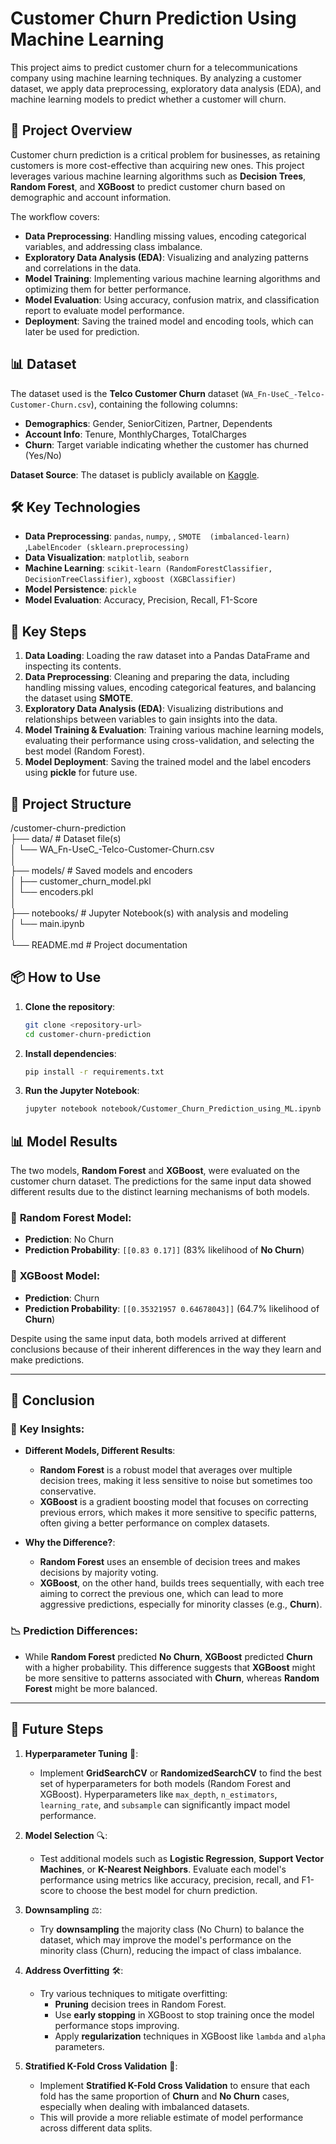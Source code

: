# Customer Churn Prediction Using Machine Learning

This project aims to predict customer churn for a telecommunications company using machine learning techniques. By analyzing a customer dataset, we apply data preprocessing, exploratory data analysis (EDA), and machine learning models to predict whether a customer will churn.

## 📝 Project Overview

Customer churn prediction is a critical problem for businesses, as retaining customers is more cost-effective than acquiring new ones. This project leverages various machine learning algorithms such as **Decision Trees**, **Random Forest**, and **XGBoost** to predict customer churn based on demographic and account information.

The workflow covers:

- **Data Preprocessing**: Handling missing values, encoding categorical variables, and addressing class imbalance.
- **Exploratory Data Analysis (EDA)**: Visualizing and analyzing patterns and correlations in the data.
- **Model Training**: Implementing various machine learning algorithms and optimizing them for better performance.
- **Model Evaluation**: Using accuracy, confusion matrix, and classification report to evaluate model performance.
- **Deployment**: Saving the trained model and encoding tools, which can later be used for prediction.

## 📊 Dataset

The dataset used is the **Telco Customer Churn** dataset (`WA_Fn-UseC_-Telco-Customer-Churn.csv`), containing the following columns:

- **Demographics**: Gender, SeniorCitizen, Partner, Dependents
- **Account Info**: Tenure, MonthlyCharges, TotalCharges
- **Churn**: Target variable indicating whether the customer has churned (Yes/No)

**Dataset Source**: The dataset is publicly available on [Kaggle](https://www.kaggle.com/blastchar/telco-customer-churn).

## 🛠️ Key Technologies

- **Data Preprocessing**: `pandas`, `numpy`, , `SMOTE  (imbalanced-learn)` ,`LabelEncoder (sklearn.preprocessing)`
- **Data Visualization**: `matplotlib`, `seaborn`
- **Machine Learning**: `scikit-learn (RandomForestClassifier, DecisionTreeClassifier)`, `xgboost (XGBClassifier)`
- **Model Persistence**: `pickle`
- **Model Evaluation**: Accuracy, Precision, Recall, F1-Score

## 🔑 Key Steps

1. **Data Loading**: Loading the raw dataset into a Pandas DataFrame and inspecting its contents.
2. **Data Preprocessing**: Cleaning and preparing the data, including handling missing values, encoding categorical features, and balancing the dataset using **SMOTE**.
3. **Exploratory Data Analysis (EDA)**: Visualizing distributions and relationships between variables to gain insights into the data.
4. **Model Training & Evaluation**: Training various machine learning models, evaluating their performance using cross-validation, and selecting the best model (Random Forest).
5. **Model Deployment**: Saving the trained model and the label encoders using **pickle** for future use.

## 📂 Project Structure

/customer-churn-prediction  
├── data/                        # Dataset file(s)  
│   └── WA_Fn-UseC_-Telco-Customer-Churn.csv  
│  
├── models/                      # Saved models and encoders  
│   ├── customer_churn_model.pkl  
│   └── encoders.pkl  
│  
├── notebooks/                    # Jupyter Notebook(s) with analysis and modeling  
│   └── main.ipynb  
│  
└── README.md                    # Project documentation


## 📦 How to Use

1. **Clone the repository**:
   ```bash
   git clone <repository-url>
   cd customer-churn-prediction
   
2. **Install dependencies**:
    ```bash
   pip install -r requirements.txt
   
3. **Run the Jupyter Notebook**:
    ```bash
   jupyter notebook notebook/Customer_Churn_Prediction_using_ML.ipynb
   
## 📊 Model Results

The two models, **Random Forest** and **XGBoost**, were evaluated on the customer churn dataset. The predictions for the same input data showed different results due to the distinct learning mechanisms of both models.

### 🔹 **Random Forest Model**:
- **Prediction**: No Churn
- **Prediction Probability**: `[[0.83 0.17]]` (83% likelihood of **No Churn**)

### 🔹 **XGBoost Model**:
- **Prediction**: Churn
- **Prediction Probability**: `[[0.35321957 0.64678043]]` (64.7% likelihood of **Churn**)

Despite using the same input data, both models arrived at different conclusions because of their inherent differences in the way they learn and make predictions.

---

## 🧐 Conclusion

### 🔑 **Key Insights**:
- **Different Models, Different Results**:  
  - **Random Forest** is a robust model that averages over multiple decision trees, making it less sensitive to noise but sometimes too conservative.
  - **XGBoost** is a gradient boosting model that focuses on correcting previous errors, which makes it more sensitive to specific patterns, often giving a better performance on complex datasets.
  
- **Why the Difference?**:
  - **Random Forest** uses an ensemble of decision trees and makes decisions by majority voting.
  - **XGBoost**, on the other hand, builds trees sequentially, with each tree aiming to correct the previous one, which can lead to more aggressive predictions, especially for minority classes (e.g., **Churn**).

### 📉 **Prediction Differences**:
- While **Random Forest** predicted **No Churn**, **XGBoost** predicted **Churn** with a higher probability. This difference suggests that **XGBoost** might be more sensitive to patterns associated with **Churn**, whereas **Random Forest** might be more balanced.

---

## 🚀 Future Steps

1. **Hyperparameter Tuning** 🔧:
   - Implement **GridSearchCV** or **RandomizedSearchCV** to find the best set of hyperparameters for both models (Random Forest and XGBoost). Hyperparameters like `max_depth`, `n_estimators`, `learning_rate`, and `subsample` can significantly impact model performance.

2. **Model Selection** 🔍:
   - Test additional models such as **Logistic Regression**, **Support Vector Machines**, or **K-Nearest Neighbors**. Evaluate each model's performance using metrics like accuracy, precision, recall, and F1-score to choose the best model for churn prediction.

3. **Downsampling** ⚖️:
   - Try **downsampling** the majority class (No Churn) to balance the dataset, which may improve the model's performance on the minority class (Churn), reducing the impact of class imbalance.

4. **Address Overfitting** 🛠️:
   - Try various techniques to mitigate overfitting:
     - **Pruning** decision trees in Random Forest.
     - Use **early stopping** in XGBoost to stop training once the model performance stops improving.
     - Apply **regularization** techniques in XGBoost like `lambda` and `alpha` parameters.

5. **Stratified K-Fold Cross Validation** 🔄:
   - Implement **Stratified K-Fold Cross Validation** to ensure that each fold has the same proportion of **Churn** and **No Churn** cases, especially when dealing with imbalanced datasets.
   - This will provide a more reliable estimate of model performance across different data splits.


